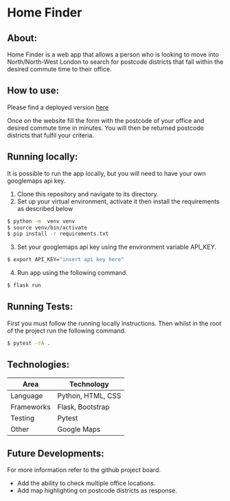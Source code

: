 # Home Finder

## About:
Home Finder is a web app that allows a person who is looking to move into North/North-West London to
search for postcode districts that fall within the desired commute time to their office.

## How to use:
Please find a deployed version [here](https://tranquil-sea-13127.herokuapp.com/)

Once on the website fill the form with the postcode of your office and desired commute time in minutes.
You will then be returned postcode districts that fulfil your criteria. 

## Running locally:
It is possible to run the app locally, but you will need to have your own googlemaps api key.

1. Clone this repository and navigate to its directory.
2. Set up your virtual environment, activate it then install the requirements as described below
```bash
$ python -m  venv venv
$ source venv/bin/activate
$ pip install -r requirements.txt
```
3. Set your googlemaps api key using the environment variable API_KEY.
```bash
$ export API_KEY="insert api key here"
```
4. Run app using the following command.
```bash
$ flask run
```

## Running Tests:
First you must follow the running locally instructions. Then whilst in the root of the project
run the following command.
```bash
$ pytest -rA .
```

## Technologies:

| Area                 | Technology                 |
| -------------------- | -------------------------- |
| Language           | Python, HTML, CSS|
| Frameworks         | Flask, Bootstrap|
| Testing            | Pytest|
|Other              | Google Maps

## Future Developments:
For more information refer to the github project board.

- Add the ability to check multiple office locations.
- Add map highlighting on postcode districts as response.


